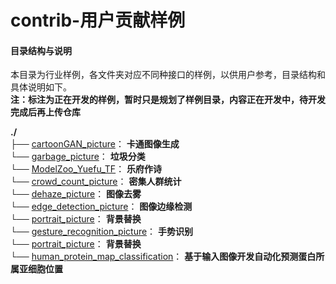 # contrib-用户贡献样例

#### 目录结构与说明

本目录为行业样例，各文件夹对应不同种接口的样例，以供用户参考，目录结构和具体说明如下。  
 **注：标注为正在开发的样例，暂时只是规划了样例目录，内容正在开发中，待开发完成后再上传仓库** 

**./**   
├── [cartoonGAN_picture](./cartoonGAN_picture)： **卡通图像生成**    
└── [garbage_picture](./garbage_picture)： **垃圾分类**   
└── [ModelZoo_Yuefu_TF](./ModelZoo_Yuefu_TF)： **乐府作诗**   
└── [crowd_count_picture](./crowd_count_picture)： **密集人群统计**   
└── [dehaze_picture](./dehaze_picture)： **图像去雾**       
└── [edge_detection_picture](./edge_detection_picture)： **图像边缘检测**      
└── [portrait_picture](./portrait_picture)： **背景替换**    
└── [gesture_recognition_picture](./gesture_recognition_picture)： **手势识别**   
└── [portrait_picture](./portrait_picture)： **背景替换**     
└── [human_protein_map_classification](./human_protein_map_classification)： **基于输入图像开发自动化预测蛋白所属亚细胞位置**


 